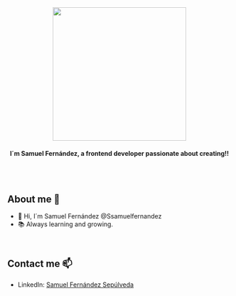 <div align="center">
  <img src="https://media4.giphy.com/media/OBnIvqqpKFbZam9Wmj/giphy.gif" width=300  />
  <h4>I´m Samuel Fernández, a frontend developer passionate about creating!!</h4>
</div>

<br>
<br>

## About me 🚀
<div>
  <ul>
    <li> 👋 Hi, I´m Samuel Fernández @Ssamuelfernandez</li> 
    <li> 📚 Always learning and growing.</li> 
  </ul>
</div>

<br>

## Contact me 📫

- LinkedIn: <a href="www.linkedin.com/in/samuelfernándezsepúlveda" target="_blank">Samuel Fernández Sepúlveda</a>

<br>

<!--

- 🔭 I’m currently working on ...
- 🌱 I’m currently learning ...
- 👯 I’m looking to collaborate on ...
- 🤔 I’m looking for help with ...
- 💬 Ask me about ...
-  How to reach me: ...
- 😄 Pronouns: ...
- ⚡ Fun fact: ...
-->
